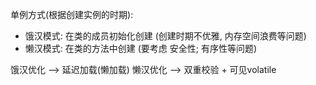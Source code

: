 

单例方式(根据创建实例的时期):
- 饿汉模式: 在类的成员初始化创建 (创建时期不优雅, 内存空间浪费等问题)
- 懒汉模式: 在类的方法中创建 (要考虑 安全性; 有序性等问题)


饿汉优化 --> 延迟加载(懒加载)
懒汉优化 --> 双重校验 + 可见volatile

